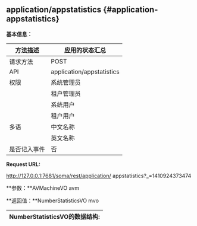 ## application/appstatistics {#application-appstatistics}

**基本信息：**

| 方法描述 | 应用的状态汇总 |
| --- | --- |
| 请求方法 | POST |
| API | application/appstatistics |
| 权限 | 系统管理员 | 是 |
|  | 租户管理员 | 是 |
|  | 系统用户 | 是 |
|  | 租户用户 | 是 |
| 多语 | 中文名称 | 应用的状态汇总查询 |
|  | 英文名称 | **Query application status summry** |
| 是否记入事件 | 否 |

**Request URL:**

http://127.0.0.1:7681/soma/rest/application/ appstatistics?_=1410924373474

**参数：**AVMachineVO avm

**返回值：**NumberStatisticsVO mvo

| NumberStatisticsVO的数据结构: |
| --- |